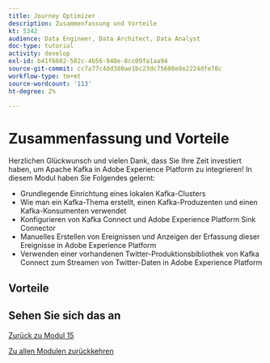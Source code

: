 ```yaml
---
title: Journey Optimizer
description: Zusammenfassung und Vorteile
kt: 5342
audience: Data Engineer, Data Architect, Data Analyst
doc-type: tutorial
activity: develop
exl-id: b41f6602-582c-4b56-948e-8cc09fa1aa94
source-git-commit: cc7a77c4dd380ae1bc23dc75608e8e2224dfe78c
workflow-type: tm+mt
source-wordcount: '113'
ht-degree: 2%

---
```


# Zusammenfassung und Vorteile

Herzlichen Glückwunsch und vielen Dank, dass Sie Ihre Zeit investiert haben, um Apache Kafka in Adobe Experience Platform zu integrieren!
In diesem Modul haben Sie Folgendes gelernt:

- Grundlegende Einrichtung eines lokalen Kafka-Clusters
- Wie man ein Kafka-Thema erstellt, einen Kafka-Produzenten und einen Kafka-Konsumenten verwendet
- Konfigurieren von Kafka Connect und Adobe Experience Platform Sink Connector
- Manuelles Erstellen von Ereignissen und Anzeigen der Erfassung dieser Ereignisse in Adobe Experience Platform
- Verwenden einer vorhandenen Twitter-Produktionsbibliothek von Kafka Connect zum Streamen von Twitter-Daten in Adobe Experience Platform

## Vorteile

## Sehen Sie sich das an

[Zurück zu Modul 15](./aep-apache-kafka.md)

[Zu allen Modulen zurückkehren](../../overview.md)

